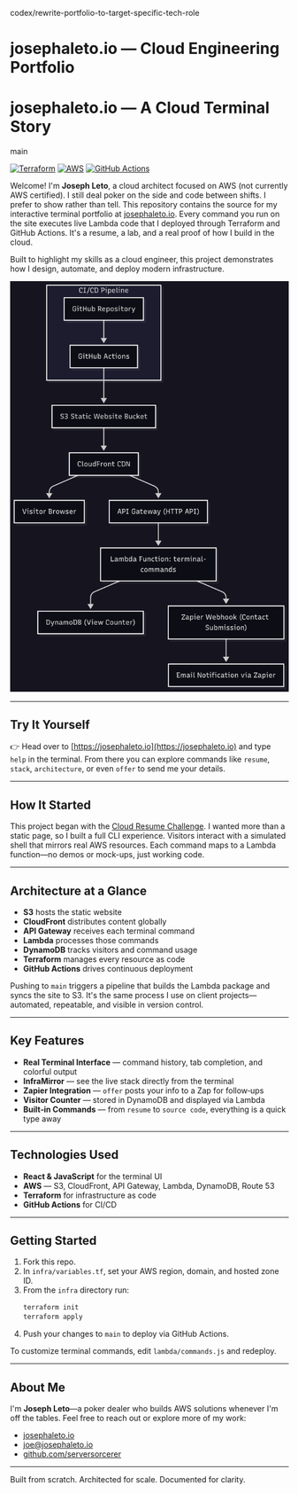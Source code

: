  codex/rewrite-portfolio-to-target-specific-tech-role
# josephaleto.io — Cloud Engineering Portfolio

# josephaleto.io — A Cloud Terminal Story
main

[![Terraform](https://img.shields.io/badge/Terraform-623CE4?logo=terraform&logoColor=white)](https://www.terraform.io/)
[![AWS](https://img.shields.io/badge/AWS-232F3E?logo=amazonaws&logoColor=white)](https://aws.amazon.com/)
[![GitHub Actions](https://img.shields.io/badge/GitHub%20Actions-2088FF?logo=githubactions&logoColor=white)](https://github.com/features/actions)

Welcome! I'm **Joseph Leto**, a cloud architect focused on AWS (not currently AWS certified). I still deal poker on the side and code between shifts. I prefer to show rather than tell. This repository contains the source for my interactive terminal portfolio at [josephaleto.io](https://josephaleto.io). Every command you run on the site executes live Lambda code that I deployed through Terraform and GitHub Actions. It's a resume, a lab, and a real proof of how I build in the cloud.

Built to highlight my skills as a cloud engineer, this project demonstrates how I design, automate, and deploy modern infrastructure.

<p align="center">
  <img src="website/images/architecture.png" alt="Cloud Architecture Diagram" width="600" />
</p>

---

## Try It Yourself

👉 Head over to [https://josephaleto.io](https://josephaleto.io) and type `help` in the terminal. From there you can explore commands like `resume`, `stack`, `architecture`, or even `offer` to send me your details.

---

## How It Started

This project began with the [Cloud Resume Challenge](https://cloudresumechallenge.dev/). I wanted more than a static page, so I built a full CLI experience. Visitors interact with a simulated shell that mirrors real AWS resources. Each command maps to a Lambda function—no demos or mock-ups, just working code.

---

## Architecture at a Glance

- **S3** hosts the static website
- **CloudFront** distributes content globally
- **API Gateway** receives each terminal command
- **Lambda** processes those commands
- **DynamoDB** tracks visitors and command usage
- **Terraform** manages every resource as code
- **GitHub Actions** drives continuous deployment

Pushing to `main` triggers a pipeline that builds the Lambda package and syncs the site to S3. It's the same process I use on client projects—automated, repeatable, and visible in version control.

---

## Key Features

- **Real Terminal Interface** — command history, tab completion, and colorful output
- **InfraMirror** — see the live stack directly from the terminal
- **Zapier Integration** — `offer` posts your info to a Zap for follow‑ups
- **Visitor Counter** — stored in DynamoDB and displayed via Lambda
- **Built‑in Commands** — from `resume` to `source code`, everything is a quick type away

---

## Technologies Used

- **React & JavaScript** for the terminal UI
- **AWS** — S3, CloudFront, API Gateway, Lambda, DynamoDB, Route 53
- **Terraform** for infrastructure as code
- **GitHub Actions** for CI/CD

---

## Getting Started

1. Fork this repo.
2. In `infra/variables.tf`, set your AWS region, domain, and hosted zone ID.
3. From the `infra` directory run:
   ```bash
   terraform init
   terraform apply
   ```
4. Push your changes to `main` to deploy via GitHub Actions.

To customize terminal commands, edit `lambda/commands.js` and redeploy.

---

## About Me

I'm **Joseph Leto**—a poker dealer who builds AWS solutions whenever I'm off the tables. Feel free to reach out or explore more of my work:

- [josephaleto.io](https://josephaleto.io)
- [joe@josephaleto.io](mailto:joe@josephaleto.io)
- [github.com/serversorcerer](https://github.com/serversorcerer)

---

Built from scratch. Architected for scale. Documented for clarity.
